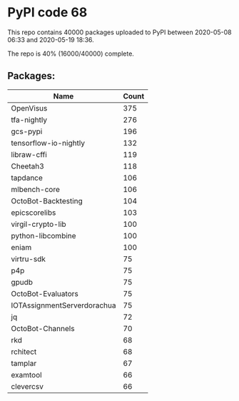 # PyPI code 68

This repo contains 40000 packages uploaded to PyPI between 
2020-05-08 06:33 and 2020-05-19 18:36.

The repo is 40% (16000/40000) complete.

## Packages:

| Name  | Count |
| ----- | ----- |
| OpenVisus | 375 |
| tfa-nightly | 276 |
| gcs-pypi | 196 |
| tensorflow-io-nightly | 132 |
| libraw-cffi | 119 |
| Cheetah3 | 118 |
| tapdance | 106 |
| mlbench-core | 106 |
| OctoBot-Backtesting | 104 |
| epicscorelibs | 103 |
| virgil-crypto-lib | 100 |
| python-libcombine | 100 |
| eniam | 100 |
| virtru-sdk | 75 |
| p4p | 75 |
| gpudb | 75 |
| OctoBot-Evaluators | 75 |
| IOTAssignmentServerdorachua | 75 |
| jq | 72 |
| OctoBot-Channels | 70 |
| rkd | 68 |
| rchitect | 68 |
| tamplar | 67 |
| examtool | 66 |
| clevercsv | 66 |


